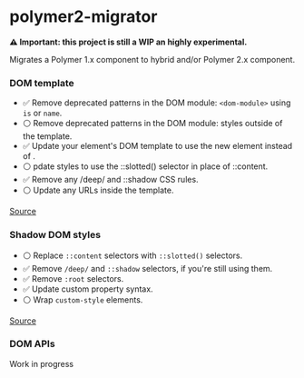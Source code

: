 # polymer2-migrator
**:warning: Important: this project is still a WIP an highly experimental.**

Migrates a Polymer 1.x component to hybrid and/or Polymer 2.x component.

### DOM template
- :white_check_mark: Remove deprecated patterns in the DOM module: `<dom-module>` using `is` or `name`.
- :white_circle: Remove deprecated patterns in the DOM module:  styles outside of the template.
- :white_check_mark: Update your element's DOM template to use the new <slot> element instead of <content>.
- :white_circle: pdate styles to use the ::slotted() selector in place of ::content.
- :white_check_mark: Remove any /deep/ and ::shadow CSS rules.
- :white_circle: Update any URLs inside the template.

[Source]([https://www.polymer-project.org/2.0/docs/upgrade#dom-template)

### Shadow DOM styles

- :white_circle: Replace `::content` selectors with `::slotted()` selectors.
- :white_check_mark: Remove `/deep/` and `::shadow` selectors, if you're still using them.
- :white_check_mark: Remove `:root` selectors.
- :white_check_mark: Update custom property syntax.
- :white_circle: Wrap `custom-style` elements.

[Source]([https://www.polymer-project.org/2.0/docs/upgrade#shadow-dom-styles)

### DOM APIs

Work in progress
